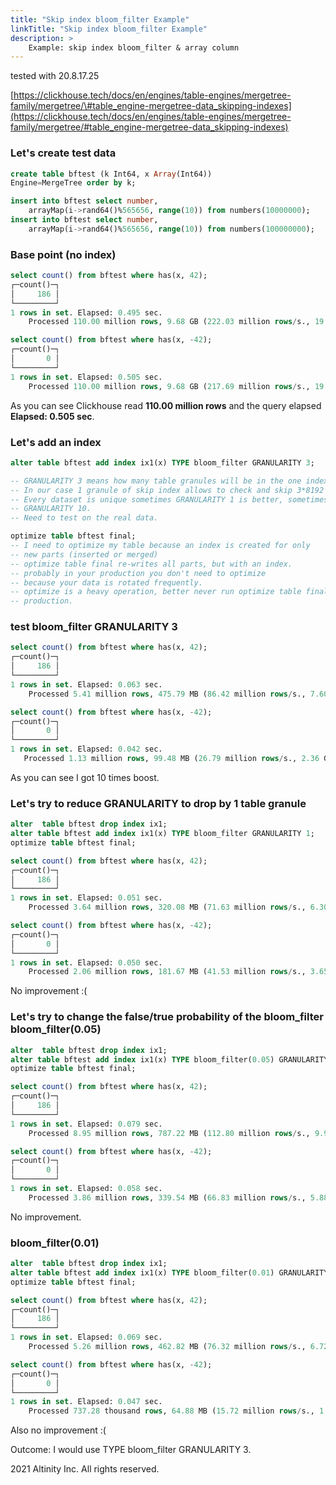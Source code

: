 ```yaml
---
title: "Skip index bloom_filter Example"
linkTitle: "Skip index bloom_filter Example"
description: >
    Example: skip index bloom_filter & array column
---
```

tested with 20.8.17.25

[https://clickhouse.tech/docs/en/engines/table-engines/mergetree-family/mergetree/\#table_engine-mergetree-data_skipping-indexes](https://clickhouse.tech/docs/en/engines/table-engines/mergetree-family/mergetree/#table_engine-mergetree-data_skipping-indexes)

### Let's create test data

```sql
create table bftest (k Int64, x Array(Int64))
Engine=MergeTree order by k;

insert into bftest select number,
    arrayMap(i->rand64()%565656, range(10)) from numbers(10000000);
insert into bftest select number,
    arrayMap(i->rand64()%565656, range(10)) from numbers(100000000);
```

### Base point (no index)

```sql
select count() from bftest where has(x, 42);
┌─count()─┐
│     186 │
└─────────┘
1 rows in set. Elapsed: 0.495 sec.
    Processed 110.00 million rows, 9.68 GB (222.03 million rows/s., 19.54 GB/s.)

select count() from bftest where has(x, -42);
┌─count()─┐
│       0 │
└─────────┘
1 rows in set. Elapsed: 0.505 sec.
    Processed 110.00 million rows, 9.68 GB (217.69 million rows/s., 19.16 GB/s.)
```

As you can see Clickhouse read **110.00 million rows** and the query elapsed **Elapsed: 0.505 sec**.

### Let's add an index

```sql
alter table bftest add index ix1(x) TYPE bloom_filter GRANULARITY 3;

-- GRANULARITY 3 means how many table granules will be in the one index granule
-- In our case 1 granule of skip index allows to check and skip 3*8192 rows.
-- Every dataset is unique sometimes GRANULARITY 1 is better, sometimes
-- GRANULARITY 10.
-- Need to test on the real data.

optimize table bftest final;
-- I need to optimize my table because an index is created for only
-- new parts (inserted or merged)
-- optimize table final re-writes all parts, but with an index.
-- probably in your production you don't need to optimize
-- because your data is rotated frequently.
-- optimize is a heavy operation, better never run optimize table final in a
-- production.
```

### test bloom_filter GRANULARITY 3

```sql
select count() from bftest where has(x, 42);
┌─count()─┐
│     186 │
└─────────┘
1 rows in set. Elapsed: 0.063 sec.
    Processed 5.41 million rows, 475.79 MB (86.42 million rows/s., 7.60 GB/s.)

select count() from bftest where has(x, -42);
┌─count()─┐
│       0 │
└─────────┘
1 rows in set. Elapsed: 0.042 sec.
   Processed 1.13 million rows, 99.48 MB (26.79 million rows/s., 2.36 GB/s.)
```

As you can see I got 10 times boost.

### Let's try to reduce GRANULARITY to drop by 1 table granule

```sql
alter  table bftest drop index ix1;
alter table bftest add index ix1(x) TYPE bloom_filter GRANULARITY 1;
optimize table bftest final;

select count() from bftest where has(x, 42);
┌─count()─┐
│     186 │
└─────────┘
1 rows in set. Elapsed: 0.051 sec.
    Processed 3.64 million rows, 320.08 MB (71.63 million rows/s., 6.30 GB/s.)

select count() from bftest where has(x, -42);
┌─count()─┐
│       0 │
└─────────┘
1 rows in set. Elapsed: 0.050 sec.
    Processed 2.06 million rows, 181.67 MB (41.53 million rows/s., 3.65 GB/s.)
```

No improvement :(

### Let's try to change the false/true probability of the bloom_filter bloom_filter(0.05)

```sql
alter  table bftest drop index ix1;
alter table bftest add index ix1(x) TYPE bloom_filter(0.05) GRANULARITY 3;
optimize table bftest final;

select count() from bftest where has(x, 42);
┌─count()─┐
│     186 │
└─────────┘
1 rows in set. Elapsed: 0.079 sec.
    Processed 8.95 million rows, 787.22 MB (112.80 million rows/s., 9.93 GB/s.)

select count() from bftest where has(x, -42);
┌─count()─┐
│       0 │
└─────────┘
1 rows in set. Elapsed: 0.058 sec.
    Processed 3.86 million rows, 339.54 MB (66.83 million rows/s., 5.88 GB/s.)
```

No improvement.

### bloom_filter(0.01)

```sql
alter  table bftest drop index ix1;
alter table bftest add index ix1(x) TYPE bloom_filter(0.01) GRANULARITY 3;
optimize table bftest final;

select count() from bftest where has(x, 42);
┌─count()─┐
│     186 │
└─────────┘
1 rows in set. Elapsed: 0.069 sec.
    Processed 5.26 million rows, 462.82 MB (76.32 million rows/s., 6.72 GB/s.)

select count() from bftest where has(x, -42);
┌─count()─┐
│       0 │
└─────────┘
1 rows in set. Elapsed: 0.047 sec.
    Processed 737.28 thousand rows, 64.88 MB (15.72 million rows/s., 1.38 GB/s.)
```

Also no improvement :(

Outcome: I would use TYPE bloom_filter GRANULARITY 3.

 2021 Altinity Inc. All rights reserved.
